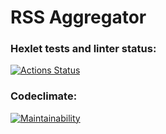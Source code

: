 # RSS Aggregator

### Hexlet tests and linter status:
[![Actions Status](https://github.com/Evoly/frontend-project-11/actions/workflows/hexlet-check.yml/badge.svg)](https://github.com/Evoly/frontend-project-11/actions)

### Codeclimate:
[![Maintainability](https://api.codeclimate.com/v1/badges/fabe709fb29810642db6/maintainability)](https://codeclimate.com/github/Evoly/frontend-project-11/maintainability)